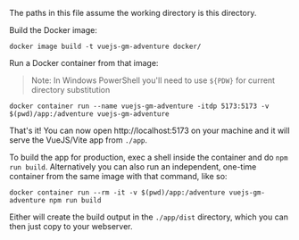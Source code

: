 The paths in this file assume the working directory is this directory.

Build the Docker image:
```
docker image build -t vuejs-gm-adventure docker/
```


Run a Docker container from that image:

> Note: In Windows PowerShell you'll need to use `${PDW}` for current directory substitution

```
docker container run --name vuejs-gm-adventure -itdp 5173:5173 -v $(pwd)/app:/adventure vuejs-gm-adventure
```


That's it! You can now open http://localhost:5173 on your machine and it will serve the VueJS/Vite app from `./app`.

To build the app for production, exec a shell inside the container and do `npm run build`. Alternatively you can also run an independent, one-time container from the same image with that command, like so:

```
docker container run --rm -it -v $(pwd)/app:/adventure vuejs-gm-adventure npm run build
```

Either will create the build output in the `./app/dist` directory, which you can then just copy to your webserver.